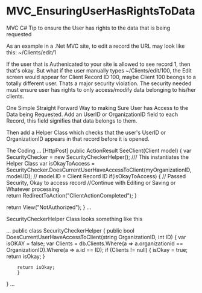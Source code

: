 # MVC_EnsuringUserHasRightsToData
MVC C# Tip to ensure the User has rights to the data that is being requested

As an example in a .Net MVC site, to edit a record the URL may look like this:
~/Clients/edit/1

If the user that is Authenicated to your site is allowed to see record 1, then that's okay.
But what if the user manually types ~/Clients/edit/100, the Edit screen would appear for Client Record ID 100, maybe Client 100 beongs to a totally different user. Thats a major security violation.
The security needed must ensure user has rights to only access/modify data belonging to his/her clients.


One Simple Straight Forward Way to making Sure User has Access to the Data being Requested.
Add an UserID or OrganizationID field to each Record, this field signifies that data belongs to them.

Then add a Helper Class which checks that the user's UserID or OrganizationID appears in that record before it is opened.

The Coding
...
[HttpPost]
public ActionResult SeeClient(Client model)
{
  var SecurityChecker = new SecurityCheckerHelper(); /// This instantiates the Helper Class
  var isOkayToAccess = SecurityChecker.DoesCurrentUserHaveAccessToClient(myOrganizationID, model.ID); // model.ID = Client Record ID
  if(isOkayToAccess)
  {
     // Passed Security, Okay to access record
     //Continue with Editing or Saving or Whatever processing     
     return RedirectToAction("ClientActionCompleted");
  }
  
  return View("NotAuthorized");
}
...

SecurityCheckerHelper Class looks something like this

...
public class SecurityCheckerHelper
{
      public bool DoesCurrentUserHaveAccessToClient(string OrganizationID, int ID)
        {
        var isOKAY = false;
        var Clients = db.Clients.Where(a => a.organizationid == OrganizationID).Where(a => a.id == ID);
        if (Clients != null)
        {
        isOkay = true;
        return isOkay;
        }
        
        return isOkay;
        }
}
...
